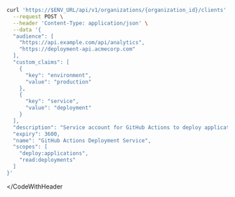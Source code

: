 <CodeWithHeader method="post" endpoint="/api/v1/organizations/{organization_id}/clients">

<Tabs groupId="tech-stack" querystring>
<TabItem value="curl" label="cURL">

```bash showLineNumbers
curl 'https://$ENV_URL/api/v1/organizations/{organization_id}/clients' \
  --request POST \
  --header 'Content-Type: application/json' \
  --data '{
  "audience": [
    "https://api.example.com/api/analytics",
    "https://deployment-api.acmecorp.com"
  ],
  "custom_claims": [
    {
      "key": "environment",
      "value": "production"
    },
    {
      "key": "service",
      "value": "deployment"
    }
  ],
  "description": "Service account for GitHub Actions to deploy applications to production",
  "expiry": 3600,
  "name": "GitHub Actions Deployment Service",
  "scopes": [
    "deploy:applications",
    "read:deployments"
  ]
}'
```

</TabItem>
</Tabs>

</CodeWithHeader
